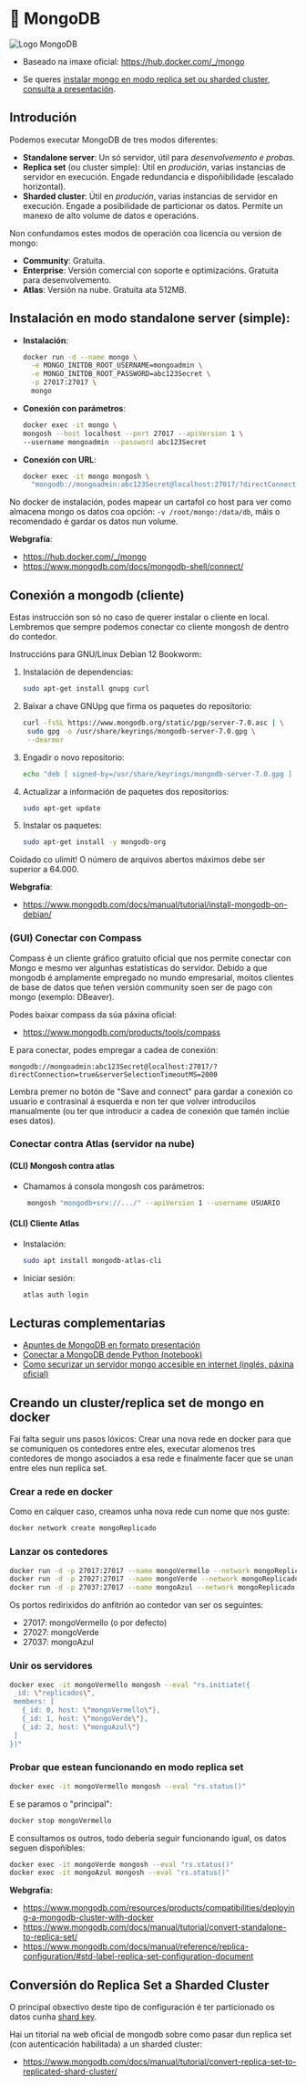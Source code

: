 # 🧾 MongoDB

![Logo MongoDB](images/mongodb/MongoDB_Logomark_SpringGreen.svg#derecha "Logo MongoDB")

 - Baseado na imaxe oficial: <https://hub.docker.com/_/mongo>

 - Se queres [instalar mongo en modo replica set ou sharded cluster, consulta a presentación](/docencia/mongodb#instalacionpro).

## Introdución

Podemos executar MongoDB de tres modos diferentes:

- **Standalone server**: Un só servidor, útil para *desenvolvemento e probas*.
- **Replica set** (ou cluster simple): Útil en *produción*, varias instancias de servidor en execución. Engade redundancia e dispoñibilidade (escalado horizontal).
- **Sharded cluster**: Útil en *produción*, varias instancias de servidor en execución. Engade a posibilidade de particionar os datos. Permite un manexo de alto volume de datos e operacións.

Non confundamos estes modos de operación coa licencia ou version de mongo:

- **Community**: Gratuita.
- **Enterprise**: Versión comercial con soporte e optimizacións. Gratuita para desenvolvemento.
- **Atlas**: Versión na nube. Gratuita ata 512MB.

## Instalación en modo standalone server (simple):

- **Instalación**:

    ``` bash
    docker run -d --name mongo \
      -e MONGO_INITDB_ROOT_USERNAME=mongoadmin \
      -e MONGO_INITDB_ROOT_PASSWORD=abc123Secret \
      -p 27017:27017 \
      mongo
    ```

- **Conexión con parámetros**:

    ``` bash
    docker exec -it mongo \
    mongosh --host localhost --port 27017 --apiVersion 1 \
    --username mongoadmin --password abc123Secret
    ```

- **Conexión con URL**:

    ``` bash
    docker exec -it mongo mongosh \
      "mongodb://mongoadmin:abc123Secret@localhost:27017/?directConnection=true&serverSelectionTimeoutMS=2000"
    ```

No docker de instalación, podes mapear un cartafol co host para ver como almacena mongo os datos coa opción: `-v /root/mongo:/data/db`, máis o recomendado é gardar os datos nun volume.

**Webgrafía**:

- <https://hub.docker.com/_/mongo>
- <https://www.mongodb.com/docs/mongodb-shell/connect/>


## Conexión a mongodb (cliente)

Estas instrucción son só no caso de querer instalar o cliente en local. Lembremos que sempre podemos conectar co cliente mongosh de dentro do contedor.

Instruccións para GNU/Linux Debian 12 Bookworm:

1. Instalación de dependencias:
    ``` bash
    sudo apt-get install gnupg curl
    ```

2. Baixar a chave GNUpg que firma os paquetes do repositorio:

    ``` bash
    curl -fsSL https://www.mongodb.org/static/pgp/server-7.0.asc | \
     sudo gpg -o /usr/share/keyrings/mongodb-server-7.0.gpg \
     --dearmor
    ```

3. Engadir o novo repositorio:

    ``` bash
    echo "deb [ signed-by=/usr/share/keyrings/mongodb-server-7.0.gpg ] http://repo.mongodb.org/apt/debian bookworm/mongodb-org/7.0 main" | sudo tee /etc/apt/sources.list.d/mongodb-org-7.0.list
    ```

4. Actualizar a información de paquetes dos repositorios:

    ``` bash
    sudo apt-get update
    ```

5. Instalar os paquetes:

    ``` bash
    sudo apt-get install -y mongodb-org
    ```

Coidado co ulimit! O número de arquivos abertos máximos debe ser superior a 64.000.

**Webgrafía**:
- <https://www.mongodb.com/docs/manual/tutorial/install-mongodb-on-debian/>

### (GUI) Conectar con Compass

Compass é un cliente gráfico gratuito oficial que nos permite conectar con Mongo e mesmo ver algunhas estatísticas do servidor. Debido a que mongodb é amplamente empregado no mundo empresarial, moitos clientes de base de datos que teñen versión community soen ser de pago con mongo (exemplo: DBeaver).

Podes baixar compass da súa páxina oficial:
- <https://www.mongodb.com/products/tools/compass>

E para conectar, podes empregar a cadea de conexión:

`mongodb://mongoadmin:abc123Secret@localhost:27017/?directConnection=true&serverSelectionTimeoutMS=2000`

Lembra premer no botón de "Save and connect" para gardar a conexión co usuario e contrasinal á esquerda e non ter que volver introducilos manualmente (ou ter que introducir a cadea de conexión que tamén inclúe eses datos).

### Conectar contra Atlas (servidor na nube)

#### (CLI) Mongosh contra atlas

- Chamamos á consola mongosh cos parámetros:

    ``` bash
     mongosh "mongodb+srv://.../" --apiVersion 1 --username USUARIO
    ```

#### (CLI) Cliente Atlas

- Instalación:

    ``` bash
    sudo apt install mongodb-atlas-cli
    ```

- Iniciar sesión:

    ``` bash
    atlas auth login
    ```

## Lecturas complementarias

- [Apuntes de MongoDB en formato presentación](https://jfsanchez.es/docencia/mongodb/)
- [Conectar a MongoDB dende Python (notebook)](https://github.com/jfsanchez/SBD/blob/main/notebooks/bbdd/mongodb.ipynb)
- [Como securizar un servidor mongo accesible en internet (inglés, páxina oficial)](https://www.mongodb.com/docs/manual/administration/security-checklist/#std-label-security-checklist)

## Creando un cluster/replica set de mongo en docker

Fai falta seguir uns pasos lóxicos: Crear una nova rede en docker para que se comuniquen os contedores entre eles, executar alomenos tres contedores de mongo asociados a esa rede e finalmente facer que se unan entre eles nun replica set.

### Crear a rede en docker

Como en calquer caso, creamos unha nova rede cun nome que nos guste:

``` bash
docker network create mongoReplicado
```

### Lanzar os contedores

``` bash
docker run -d -p 27017:27017 --name mongoVermello --network mongoReplicado mongo mongod --replSet replicados --bind_ip localhost,mongoVermello
docker run -d -p 27027:27017 --name mongoVerde --network mongoReplicado mongo mongod --replSet replicados --bind_ip localhost,mongoVerde
docker run -d -p 27037:27017 --name mongoAzul --network mongoReplicado mongo mongod --replSet replicados --bind_ip localhost,mongoAzul
```

Os portos redirixidos do anfitrión ao contedor van ser os seguintes:

- 27017: mongoVermello (o por defecto)
- 27027: mongoVerde
- 27037: mongoAzul

### Unir os servidores

``` bash
docker exec -it mongoVermello mongosh --eval "rs.initiate({
 _id: \"replicados\",
 members: [
   {_id: 0, host: \"mongoVermello\"},
   {_id: 1, host: \"mongoVerde\"},
   {_id: 2, host: \"mongoAzul\"}
 ]
})"
```

### Probar que estean funcionando en modo replica set

``` bash
docker exec -it mongoVermello mongosh --eval "rs.status()"
```

E se paramos o "principal":

``` bash
docker stop mongoVermello
``` 

E consultamos os outros, todo debería seguir funcionando igual, os datos seguen dispoñibles:

``` bash
docker exec -it mongoVerde mongosh --eval "rs.status()"
docker exec -it mongoAzul mongosh --eval "rs.status()"
```


**Webgrafía:**

- <https://www.mongodb.com/resources/products/compatibilities/deploying-a-mongodb-cluster-with-docker>
- <https://www.mongodb.com/docs/manual/tutorial/convert-standalone-to-replica-set/>
- <https://www.mongodb.com/docs/manual/reference/replica-configuration/#std-label-replica-set-configuration-document>

## Conversión do Replica Set a Sharded Cluster

O principal obxectivo deste tipo de configuración é ter particionado os datos cunha [shard key](https://www.mongodb.com/docs/manual/core/sharding-choose-a-shard-key/#std-label-sharding-shard-key-selection).

Hai un titorial na web oficial de mongodb sobre como pasar dun replica set (con autenticación habilitada) a un sharded cluster:

- <https://www.mongodb.com/docs/manual/tutorial/convert-replica-set-to-replicated-shard-cluster/>



